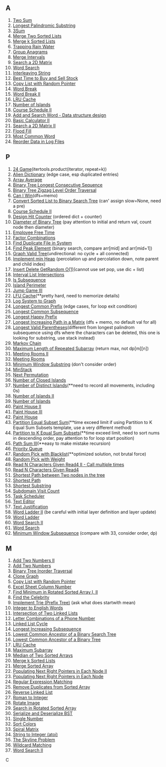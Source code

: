 ## A

1. [Two Sum](AllSolutions/Two%20Sum.py)
2. [Longest Palindromic Substring](AllSolutions/Longest%20Palindromic%20Substring.py)
3. [3Sum](AllSolutions/3Sum.py)
4. [Merge Two Sorted Lists](AllSolutions/Merge%20Two%20Sorted%20Lists.py)
5. [Merge k Sorted Lists](AllSolutions/Merge%20k%20Sorted%20Lists.py)
6. [Trapping Rain Water](AllSolutions/Trapping%20Rain%20Water.py)
7. [Group Anagrams]()
8. [Merge Intervals](AllSolutions/Merge%20Intervals.py)
9. [Search a 2D Matrix](AllSolutions/Search%20a%202D%20Matrix.py)
10. [Word Search](AllSolutions/Word%20Search.py)
11. [Interleaving String](AllSolutions/Interleaving%20String.py)
12. [Best Time to Buy and Sell Stock](AllSolutions/Best%20Time%20to%20Buy%20and%20Sell%20Stock.py)
13. [Copy List with Random Pointer](AllSolutions/Copy%20List%20with%20Random%20Pointer.py)
14. [Word Break](AllSolutions/Word%20Break.py)
15. [Word Break II](AllSolutions/Word%20Break%20II.py)
16. [LRU Cache](AllSolutions/LRU%20Cache.py)
17. [Number of Islands](AllSolutions/Number%20of%20Islands.py)
18. [Course Schedule II](AllSolutions/Course%20Schedule%20II.py)
19. [Add and Search Word - Data structure design](AllSolutions/Add%20and%20Search%20Word%20-%20Data%20structure%20design.py)
20. [Basic Calculator II](AllSolutions/Basic%20Calculator%20II.py)
21. [Search a 2D Matrix II](AllSolutions/Search%20a%202D%20Matrix%20II.py)
22. [Flood Fill](AllSolutions/Flood%20Fill.py)
23. [Most Common Word](AllSolutions/Most%20Common%20Word.py)
24. [Reorder Data in Log Files](AllSolutions/Reorder%20Data%20in%20Log%20Files.py)

## P

1. [24 Game](AllSolutions/24%20Game.py)(itertools.product(iterator, repeat=k))
2. [Alien Dictionary](AllSolutions/Alien%20Dictionary.py) (edge case, esp duplicated entries)
3. [Array Average](AllSolutions/Array%20Average.py)
4. [Binary Tree Longest Consecutive Sequence](AllSolutions/Binary%20Tree%20Longest%20Consecutive%20Sequence.py)
5. [Binary Tree Zigzag Level Order Traversal](AllSolutions/Binary%20Tree%20Zigzag%20Level%20Order%20Traversal.py)
6. [Can I Win](AllSolutions/Can%20I%20Win.py)(dfs+memo)
7. [Convert Sorted List to Binary Search Tree](AllSolutions/Convert%20Sorted%20Array%20to%20Binary%20Search%20Tree.py) (can' assign slow=None, need a pre)
8. [Course Schedule II](AllSolutions/Course%20Schedule%20II.py)
9. [Design Hit Counter](AllSolutions/Design%20Hit%20Counter.py) (ordered dict + counter)
10. [Diameter of Binary Tree](AllSolutions/Diameter%20of%20Binary%20Tree.py) (pay attention to initial and return val, count node then diameter)
11. [Employee Free Time](AllSolutions/Employee%20Free%20Time.py)
12. [Factor Combinations](AllSolutions/Factor%20Combinations.py)
13. [Find Duplicate File in System](AllSolutions/Find%20Duplicate%20File%20in%20System.py)
14. [Find Peak Element](AllSolutions/Find%20Peak%20Element.py) (binary search, compare arr[mid] and arr[mid+1])
15. [Graph Valid Tree](AllSolutions/Graph%20Valid%20Tree.py)(undirectional: no cycle + all connected)
16. [Implement min Heap](AllSolutions/Implement%20min%20Heap.py) (percolation up and percolation down, note parent and child index)
17. [Insert Delete GetRandom O(1)](AllSolutions/Insert%20Delete%20GetRandom%20O(1).py)(cannot use set pop, use dic + list)
18. [Interval List Intersections](AllSolutions/Interval%20List%20Intersections.py)
19. [Is Subsequence](AllSolutions/Is%20Subsequence.py)
20. [Island Perimeter](AllSolutions/Island%20Perimeter.py)
21. [Jump Game III](AllSolutions/Jump%20Game%20III.py)
22. [LFU Cache](AllSolutions/LFU%20Cache.py)(**pretty hard, need to memorize details)
23. [Log System to Graph](AllSolutions/Log%20System%20to%20Graph.py)
24. [Longest Common Prefix](AllSolutions/Longest%20Common%20Prefix.py) (edge cases, for loop exit condition)
25. [Longest Common Subsequence](AllSolutions/Longest%20Common%20Subsequence.py)
26. [Longest Happy Prefix](AllSolutions/Longest%20Happy%20Prefix.py)
27. [Longest Increasing Path in a Matrix](AllSolutions/Longest%20Increasing%20Path%20in%20a%20Matrix.py) (dfs + memo, no default val for all)
28. [Longest Valid Parentheses](AllSolutions/Longest%20Valid%20Parentheses.py)(different from longest palindrom subsequence using dfs where the characters can be deleted, this one is looking for substring, use stack instead)
29. [Markov Chain](AllSolutions/Markov%20Chain.py)
30. [Maximum Length of Repeated Subarray](AllSolutions/Maximum%20Length%20of%20Repeated%20Subarray.py) (return max, not dp[m][n])
31. [Meeting Rooms II](AllSolutions/Meeting%20Rooms%20II.py)
32. [Meeting Rooms](AllSolutions/Meeting%20Rooms.py)
33. [Minimum Window Substring](AllSolutions/Minimum%20Window%20Substring.py) (don't consider order)
34. [MinStack](AllSolutions/MinStack.py)
35. [Next Permutation](AllSolutions/Next%20Permutation.py)
36. [Number of Closed Islands](AllSolutions/Number%20of%20Closed%20Islands.py)
37. [Number of Distinct Islands](AllSolutions/Number%20of%20Distinct%20Islands.py)(**need to record all movements, including 0s)
38. [Number of Islands II](AllSolutions/Number%20of%20Islands%20II.py)
39. [Number of Islands](AllSolutions/Number%20of%20Islands.py)
40. [Paint House II](AllSolutions/Paint%20House%20II.py)
41. [Paint House III](AllSolutions/Paint%20House%20III.py)
42. [Paint House](AllSolutions/Paint%20House.py)
43. [Partition Equal Subset Sum](AllSolutions/Partition%20Equal%20Subset%20Sum.py)(**time exceed limit if using Partition to K Equal Sum Subsets template, use a very different method)
44. [Partition to K Equal Sum Subsets](AllSolutions/Partition%20to%20K%20Equal%20Sum%20Subsets.py)(**time exceed limit, need to sort nums in descending order, pay attention to for loop start position)
45. [Path Sum III](AllSolutions/Path%20Sum%20III.py)(**easy to make mistake recursion)
46. [Priority Queue](AllSolutions/Priority%20Queue.py)
47. [Random Pick with Blacklist](AllSolutions/Random%20Pick%20with%20Blacklist.py)(**optimized solution, not brutal force)
48. [Random Pick with Weight](AllSolutions/Random%20Pick%20with%20Weight.py)
49. [Read N Characters Given Read4 II - Call multiple times](AllSolutions/Read%20N%20Characters%20Given%20Read4%20II%20-%20Call%20multiple%20times.py)
50. [Read N Characters Given Read4](AllSolutions/Read%20N%20Characters%20Given%20Read4.py)
51. [Shortest Path between Two nodes in the tree](AllSolutions/Shortest%20Path%20between%20Two%20nodes%20in%20the%20tree.py)
52. [Shortest Path](AllSolutions/Shortest%20Path.py)
53. [Shortest Substring](AllSolutions/Shortest%20Substring.py)
54. [Subdomain Visit Count](AllSolutions/Subdomain%20Visit%20Count.py)
55. [Task Scheduler](AllSolutions/Task%20Scheduler.py)
56. [Text Editor](AllSolutions/Text%20Editor.py)
57. [Text Justification](AllSolutions/Text%20Justification.py)
58. [Word Ladder II](AllSolutions/Word%20Ladder%20II.py) (be careful with initial layer definition and layer update)
59. [Word Ladder](AllSolutions/Word%20Ladder.py)
60. [Word Search II](AllSolutions/Word%20Search%20II.py)
61. [Word Search](AllSolutions/Word%20Search.py)
62. [Minimum Window Subsequence](AllSolutions/Minimum%20Window%20Subsequence.py) (compare with 33, consider order, dp)

## M

1. [Add Two Numbers II](AllSolutions/Add%20Two%20Numbers%20II.py)
2. [Add Two Numbers](AllSolutions/Add%20Two%20Numbers.py)
3. [Binary Tree Inorder Traversal](AllSolutions/Binary%20Tree%20Inorder%20Traversal.py)
4. [Clone Graph](AllSolutions/Clone%20Graph.py)
5. [Copy List with Random Pointer](AllSolutions/Copy%20List%20with%20Random%20Pointer.py)
6. [Excel Sheet Column Number](AllSolutions/Excel%20Sheet%20Column%20Number.py)
7. [Find Minimum in Rotated Sorted Array I, II](AllSolutions/Find%20Minimum%20in%20Rotated%20Sorted%20Array%20I%2C%20II.py)
8. [Find the Celebrity](AllSolutions/Find%20the%20Celebrity.py)
9. [Implement Trie (Prefix Tree)](AllSolutions/Implement%20Trie%20(Prefix%20Tree).py) (ask what does startwith mean)
10. [Integer to English Words](AllSolutions/Integer%20to%20English%20Words.py)
11. [Intersection of Two Linked Lists](AllSolutions/Intersection%20of%20Two%20Linked%20Lists.py)
12. [Letter Combinations of a Phone Number](AllSolutions/Letter%20Combinations%20of%20a%20Phone%20Number.py)
13. [Linked List Cycle](AllSolutions/Linked%20List%20Cycle.py)
14. [Longest Increasing Subsequence](AllSolutions/Longest%20Increasing%20Subsequence.py)
15. [Lowest Common Ancestor of a Binary Search Tree](AllSolutions/Lowest%20Common%20Ancestor%20of%20a%20Binary%20Search%20Tree.py)
16. [Lowest Common Ancestor of a Binary Tree](AllSolutions/Lowest%20Common%20Ancestor%20of%20a%20Binary%20Tree.py)
17. [LRU Cache](AllSolutions/LRU%20Cache.py)
18. [Maximum Subarray](AllSolutions/Maximum%20subarray.py)
19. [Median of Two Sorted Arrays](AllSolutions/Median%20of%20Two%20Sorted%20Arrays.py)
20. [Merge k Sorted Lists](AllSolutions/Merge%20k%20Sorted%20Lists.py)
21. [Merge Sorted Array](AllSolutions/Merge%20Sorted%20Array.py)
22. [Populating Next Right Pointers in Each Node II](AllSolutions/Populating%20Next%20Right%20Pointers%20in%20Each%20Node%20II.py)
23. [Populating Next Right Pointers in Each Node](AllSolutions/Populating%20Next%20Right%20Pointers%20in%20Each%20Node.py)
24. [Regular Expression Matching](AllSolutions/Regular%20Expression%20Matching.py)
25. [Remove Duplicates from Sorted Array](AllSolutions/Remove%20Duplicates%20from%20Sorted%20Array.py)
26. [Reverse Linked List](AllSolutions/Reverse%20Linked%20List.py)
27. [Roman to Integer](AllSolutions/Roman%20to%20Integer.py)
28. [Rotate Image](AllSolutions/Rotate%20Image.py)
29. [Search in Rotated Sorted Array](AllSolutions/Search%20in%20Rotated%20Sorted%20Array.py)
30. [Serialize and Deserialize BST](AllSolutions/Serialize%20and%20Deserialize%20BST.py)
31. [Single Number](AllSolutions/Single%20Number.py)
32. [Sort Colors](AllSolutions/Sort%20Colors.py)
33. [Spiral Matrix](AllSolutions/Spiral%20Matrix.py)
34. [String to Integer (atoi)](AllSolutions/String%20to%20Integer%20(atoi).py)
35. [The Skyline Problem](AllSolutions/The%20Skyline%20Problem.py)
36. [Wildcard Matching](AllSolutions/Wildcard%20Matching.py)
37. [Word Search II](AllSolutions/Word%20Search%20II.py)


C
